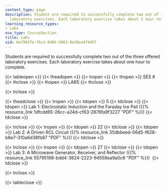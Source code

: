 ```yaml
---
content_type: page
description: Student are required to successfully complete two out of the three offered
  laboratory exercises. Each laboratory exercise takes about 1 hour to complete.
learning_resource_types:
- Labs
ocw_type: CourseSection
title: Labs
uid: 6e7983fe-f6c1-8d0b-5063-8e29ea4f4457
---
```


Students are required to successfully complete two out of the three offered laboratory exercises. Each laboratory exercise takes about one hour to complete.

{{< tableopen >}}
{{< theadopen >}}
{{< tropen >}}
{{< thopen >}}
SES #
{{< thclose >}}
{{< thopen >}}
LABS
{{< thclose >}}

{{< trclose >}}

{{< theadclose >}}
{{< tropen >}}
{{< tdopen >}}
5
{{< tdclose >}}
{{< tdopen >}}
Lab 1: Electrostatic Induction and the Faraday Ice Pail ({{% resource_link 1dfcdd65-26cc-a24d-cf63-2876fa9f3227 "PDF" %}})
{{< tdclose >}}

{{< trclose >}}
{{< tropen >}}
{{< tdopen >}}
22
{{< tdclose >}}
{{< tdopen >}}
Lab 2: A Driven RCL Circuit ({{% resource_link 35dbbeed-06d5-f628-b8e7-310a6d38fb87 "PDF" %}})
{{< tdclose >}}

{{< trclose >}}
{{< tropen >}}
{{< tdopen >}}
27
{{< tdclose >}}
{{< tdopen >}}
Lab 3: A Microwave Generator, Receiver, and Reflector ({{% resource_link 55795198-bdd4-3824-2223-94558ea9a0c6 "PDF" %}}) 
{{< tdclose >}}

{{< trclose >}}

{{< tableclose >}}